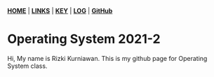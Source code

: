 [**HOME**](https://krzki.github.io/os212/) | [**LINKS**](https://krzki.github.io/os212/LINKS/) | [**KEY**](https://krzki.github.io/os212/TXT/mypubkey.txt) | [**LOG**](https://krzki.github.io/os212/TXT/mylog.txt) | [**GitHub**][4]

# Operating System 2021-2

Hi, My name is Rizki Kurniawan. This is my github page for Operating System class.

[4]:https://github.com/krzki/os212
